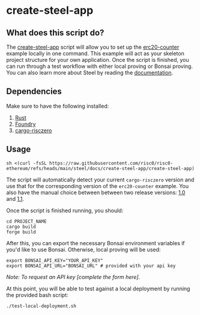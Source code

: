 # create-steel-app

## What does this script do?

The [create-steel-app] script will allow you to set up the [erc20-counter] example locally in one command. This example will act as your skeleton project structure for your own application.  Once the script is finished, you can run through a test workflow with either local proving or Bonsai proving. You can also learn more about Steel by reading the [documentation]. 

## Dependencies

Make sure to have the following installed:

1. [Rust]
2. [Foundry]
3. [cargo-risczero]

## Usage

```
sh <(curl -fsSL https://raw.githubusercontent.com/risc0/risc0-ethereum/refs/heads/main/steel/docs/create-steel-app/create-steel-app)
```

The script will automatically detect your current `cargo-risczero` version and use that for the corresponding version of the `erc20-counter` example. You also have the manual choice between between two release versions: [1.0] and [1.1].

Once the script is finished running, you should:

```
cd PROJECT_NAME
cargo build
forge build
``` 

After this, you can export the necessary Bonsai environment variables if you'd like to use Bonsai. Otherwise, local proving will be used:

```
export BONSAI_API_KEY="YOUR_API_KEY" 
export BONSAI_API_URL="BONSAI_URL" # provided with your api key
```

*Note: To request an API key [complete the form here]*.

At this point, you will be able to test against a local deployment by running the provided bash script:

`./test-local-deployment.sh`

[create-steel-app]: create-steel-app
[erc20-counter]: https://github.com/risc0/risc0-ethereum/tree/main/examples/erc20-counter
[documentation]: ../../README.md#documentation
[Rust]: https://www.rust-lang.org/tools/install
[Foundry]: https://book.getfoundry.sh/getting-started/installation
[cargo-risczero]: https://dev.risczero.com/api/zkvm/install
[1.0]: https://github.com/risc0/risc0-ethereum/tree/release-1.0
[1.1]: https://github.com/risc0/risc0-ethereum/tree/release-1.1
